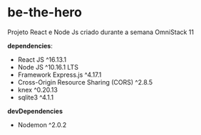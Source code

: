 # be-the-hero

Projeto React e Node Js criado durante a semana OmniStack 11

<b>dependencies</b>:

- React JS ^16.13.1
- Node JS ^10.16.1 LTS
- Framework Express.js ^4.17.1
- Cross-Origin Resource Sharing (CORS) ^2.8.5
- knex ^0.20.13
- sqlite3 ^4.1.1

<b>devDependencies</b>

- Nodemon ^2.0.2
